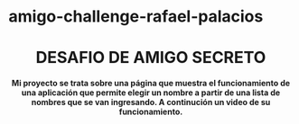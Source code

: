 # amigo-challenge-rafael-palacios
<h1 align="center"> DESAFIO DE AMIGO SECRETO
  </h1>
<h4 align="center">
Mi proyecto se trata sobre una página que muestra el funcionamiento de una aplicación que permite elegir un nombre a partir de una lista de nombres que se van ingresando.
  A continución un video de su funcionamiento.
</h4>
